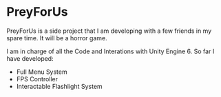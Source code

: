 # PreyForUs
 
PreyForUs is a side project that I am developing with a few friends in my spare time. It will be a horror game.

I am in charge of all the Code and Interations with Unity Engine 6. So far I have developed:

* Full Menu System
* FPS Controller
* Interactable Flashlight System
